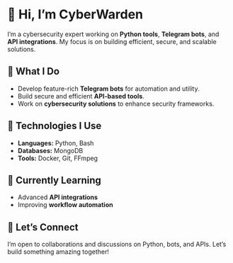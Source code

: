 # 👋 Hi, I’m **CyberWarden**  

I’m a cybersecurity expert working on **Python tools**, **Telegram bots**, and **API integrations**. My focus is on building efficient, secure, and scalable solutions.  

## 🚀 **What I Do**  
- Develop feature-rich **Telegram bots** for automation and utility.  
- Build secure and efficient **API-based tools**.  
- Work on **cybersecurity solutions** to enhance security frameworks.  

## 🔧 **Technologies I Use**  
- **Languages:** Python, Bash  
- **Databases:** MongoDB  
- **Tools:** Docker, Git, FFmpeg  

## 🌱 **Currently Learning**  
- Advanced **API integrations**  
- Improving **workflow automation**  

## 💬 **Let’s Connect**  
I’m open to collaborations and discussions on Python, bots, and APIs. Let’s build something amazing together!  

